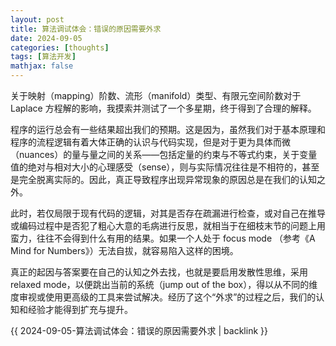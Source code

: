 ```yaml
---
layout: post
title: 算法调试体会：错误的原因需要外求
date: 2024-09-05
categories: [thoughts]
tags: [算法开发]
mathjax: false
---
```


关于映射（mapping）阶数、流形（manifold）类型、有限元空间阶数对于 Laplace 方程解的影响，我摸索并测试了一个多星期，终于得到了合理的解释。

程序的运行总会有一些结果超出我们的预期。这是因为，虽然我们对于基本原理和程序的流程逻辑有着大体正确的认识与代码实现，但是对于更为具体而微（nuances）的量与量之间的关系——包括定量的约束与不等式约束，关于变量值的绝对与相对大小的心理感受（sense），则与实际情况往往是不相符的，甚至是完全脱离实际的。因此，真正导致程序出现异常现象的原因总是在我们的认知之外。

此时，若仅局限于现有代码的逻辑，对其是否存在疏漏进行检查，或对自己在推导或编码过程中是否犯了粗心大意的毛病进行反思，就相当于在细枝末节的问题上用蛮力，往往不会得到什么有用的结果。如果一个人处于 focus mode （参考《A Mind for Numbers》）无法自拔，就容易陷入这样的困境。

真正的起因与答案要在自己的认知之外去找，也就是要启用发散性思维，采用 relaxed mode，以便跳出当前的系统（jump out of the box），得以从不同的维度审视或使用更高级的工具来尝试解决。经历了这个“外求”的过程之后，我们的认知和经验才能得到扩充与提升。

{{ 2024-09-05-算法调试体会：错误的原因需要外求 | backlink }}
